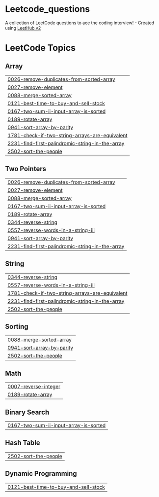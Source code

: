 # Leetcode_questions
A collection of LeetCode questions to ace the coding interview! - Created using [LeetHub v2](https://github.com/arunbhardwaj/LeetHub-2.0)

<!---LeetCode Topics Start-->
# LeetCode Topics
## Array
|  |
| ------- |
| [0026-remove-duplicates-from-sorted-array](https://github.com/Amitrawat12/Leetcode_questions/tree/master/0026-remove-duplicates-from-sorted-array) |
| [0027-remove-element](https://github.com/Amitrawat12/Leetcode_questions/tree/master/0027-remove-element) |
| [0088-merge-sorted-array](https://github.com/Amitrawat12/Leetcode_questions/tree/master/0088-merge-sorted-array) |
| [0121-best-time-to-buy-and-sell-stock](https://github.com/Amitrawat12/Leetcode_questions/tree/master/0121-best-time-to-buy-and-sell-stock) |
| [0167-two-sum-ii-input-array-is-sorted](https://github.com/Amitrawat12/Leetcode_questions/tree/master/0167-two-sum-ii-input-array-is-sorted) |
| [0189-rotate-array](https://github.com/Amitrawat12/Leetcode_questions/tree/master/0189-rotate-array) |
| [0941-sort-array-by-parity](https://github.com/Amitrawat12/Leetcode_questions/tree/master/0941-sort-array-by-parity) |
| [1781-check-if-two-string-arrays-are-equivalent](https://github.com/Amitrawat12/Leetcode_questions/tree/master/1781-check-if-two-string-arrays-are-equivalent) |
| [2231-find-first-palindromic-string-in-the-array](https://github.com/Amitrawat12/Leetcode_questions/tree/master/2231-find-first-palindromic-string-in-the-array) |
| [2502-sort-the-people](https://github.com/Amitrawat12/Leetcode_questions/tree/master/2502-sort-the-people) |
## Two Pointers
|  |
| ------- |
| [0026-remove-duplicates-from-sorted-array](https://github.com/Amitrawat12/Leetcode_questions/tree/master/0026-remove-duplicates-from-sorted-array) |
| [0027-remove-element](https://github.com/Amitrawat12/Leetcode_questions/tree/master/0027-remove-element) |
| [0088-merge-sorted-array](https://github.com/Amitrawat12/Leetcode_questions/tree/master/0088-merge-sorted-array) |
| [0167-two-sum-ii-input-array-is-sorted](https://github.com/Amitrawat12/Leetcode_questions/tree/master/0167-two-sum-ii-input-array-is-sorted) |
| [0189-rotate-array](https://github.com/Amitrawat12/Leetcode_questions/tree/master/0189-rotate-array) |
| [0344-reverse-string](https://github.com/Amitrawat12/Leetcode_questions/tree/master/0344-reverse-string) |
| [0557-reverse-words-in-a-string-iii](https://github.com/Amitrawat12/Leetcode_questions/tree/master/0557-reverse-words-in-a-string-iii) |
| [0941-sort-array-by-parity](https://github.com/Amitrawat12/Leetcode_questions/tree/master/0941-sort-array-by-parity) |
| [2231-find-first-palindromic-string-in-the-array](https://github.com/Amitrawat12/Leetcode_questions/tree/master/2231-find-first-palindromic-string-in-the-array) |
## String
|  |
| ------- |
| [0344-reverse-string](https://github.com/Amitrawat12/Leetcode_questions/tree/master/0344-reverse-string) |
| [0557-reverse-words-in-a-string-iii](https://github.com/Amitrawat12/Leetcode_questions/tree/master/0557-reverse-words-in-a-string-iii) |
| [1781-check-if-two-string-arrays-are-equivalent](https://github.com/Amitrawat12/Leetcode_questions/tree/master/1781-check-if-two-string-arrays-are-equivalent) |
| [2231-find-first-palindromic-string-in-the-array](https://github.com/Amitrawat12/Leetcode_questions/tree/master/2231-find-first-palindromic-string-in-the-array) |
| [2502-sort-the-people](https://github.com/Amitrawat12/Leetcode_questions/tree/master/2502-sort-the-people) |
## Sorting
|  |
| ------- |
| [0088-merge-sorted-array](https://github.com/Amitrawat12/Leetcode_questions/tree/master/0088-merge-sorted-array) |
| [0941-sort-array-by-parity](https://github.com/Amitrawat12/Leetcode_questions/tree/master/0941-sort-array-by-parity) |
| [2502-sort-the-people](https://github.com/Amitrawat12/Leetcode_questions/tree/master/2502-sort-the-people) |
## Math
|  |
| ------- |
| [0007-reverse-integer](https://github.com/Amitrawat12/Leetcode_questions/tree/master/0007-reverse-integer) |
| [0189-rotate-array](https://github.com/Amitrawat12/Leetcode_questions/tree/master/0189-rotate-array) |
## Binary Search
|  |
| ------- |
| [0167-two-sum-ii-input-array-is-sorted](https://github.com/Amitrawat12/Leetcode_questions/tree/master/0167-two-sum-ii-input-array-is-sorted) |
## Hash Table
|  |
| ------- |
| [2502-sort-the-people](https://github.com/Amitrawat12/Leetcode_questions/tree/master/2502-sort-the-people) |
## Dynamic Programming
|  |
| ------- |
| [0121-best-time-to-buy-and-sell-stock](https://github.com/Amitrawat12/Leetcode_questions/tree/master/0121-best-time-to-buy-and-sell-stock) |
<!---LeetCode Topics End-->